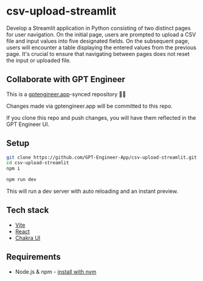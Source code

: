 # csv-upload-streamlit

Develop a Streamlit application in Python consisting of two distinct pages for user navigation. On the initial page, users are prompted to upload a CSV file and input values into five designated fields. On the subsequent page, users will encounter a table displaying the entered values from the previous page. It's crucial to ensure that navigating between pages does not reset the input or uploaded file.

## Collaborate with GPT Engineer

This is a [gptengineer.app](https://gptengineer.app)-synced repository 🌟🤖

Changes made via gptengineer.app will be committed to this repo.

If you clone this repo and push changes, you will have them reflected in the GPT Engineer UI.

## Setup

```sh
git clone https://github.com/GPT-Engineer-App/csv-upload-streamlit.git
cd csv-upload-streamlit
npm i
```

```sh
npm run dev
```

This will run a dev server with auto reloading and an instant preview.

## Tech stack

- [Vite](https://vitejs.dev/)
- [React](https://react.dev/)
- [Chakra UI](https://chakra-ui.com/)

## Requirements

- Node.js & npm - [install with nvm](https://github.com/nvm-sh/nvm#installing-and-updating)
